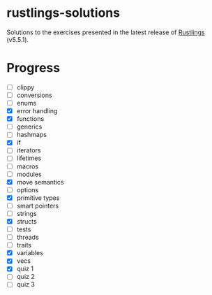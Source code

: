 # rustlings-solutions

Solutions to the exercises presented in the latest release of [Rustlings](https://github.com/rust-lang/rustlings) (v5.5.1).

# Progress

- [ ] clippy
- [ ] conversions
- [ ] enums
- [x] error handling
- [x] functions
- [ ] generics
- [ ] hashmaps
- [x] if
- [ ] iterators
- [ ] lifetimes
- [ ] macros
- [ ] modules
- [x] move semantics
- [ ] options
- [x] primitive types
- [ ] smart pointers
- [ ] strings
- [x] structs
- [ ] tests
- [ ] threads
- [ ] traits
- [x] variables
- [x] vecs
- [x] quiz 1
- [ ] quiz 2
- [ ] quiz 3